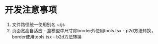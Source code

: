# 开发注意事项
1. 文件路径统一使用别名 ~/js
2. 页面宽高自适应 - 盒模型中尺寸除border外使用tools.tsx - p2d方法转换，border使用tools.tsx - b2d方法转换

